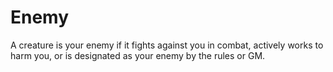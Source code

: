 # Enemy

A creature is your enemy if it fights against you in combat, actively works to harm you, or is designated as your enemy by the rules or GM.